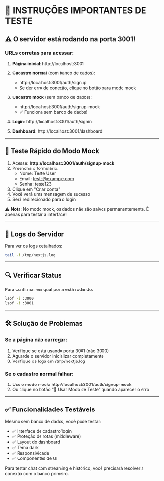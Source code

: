 # 🚨 INSTRUÇÕES IMPORTANTES DE TESTE

## ⚠️ O servidor está rodando na porta 3001!

### URLs corretas para acessar:

1. **Página inicial**: http://localhost:3001

2. **Cadastro normal** (com banco de dados):
   - http://localhost:3001/auth/signup
   - Se der erro de conexão, clique no botão para modo mock

3. **Cadastro mock** (sem banco de dados):
   - http://localhost:3001/auth/signup-mock
   - ✅ Funciona sem banco de dados!

4. **Login**: http://localhost:3001/auth/signin

5. **Dashboard**: http://localhost:3001/dashboard

---

## 🧪 Teste Rápido do Modo Mock

1. Acesse: **http://localhost:3001/auth/signup-mock**
2. Preencha o formulário:
   - Nome: Teste User
   - Email: teste@example.com
   - Senha: teste123
3. Clique em "Criar conta"
4. Você verá uma mensagem de sucesso
5. Será redirecionado para o login

⚠️ **Nota**: No modo mock, os dados não são salvos permanentemente. É apenas para testar a interface!

---

## 📝 Logs do Servidor

Para ver os logs detalhados:
```bash
tail -f /tmp/nextjs.log
```

---

## 🔍 Verificar Status

Para confirmar em qual porta está rodando:
```bash
lsof -i :3000
lsof -i :3001
```

---

## 🛠️ Solução de Problemas

### Se a página não carregar:
1. Verifique se está usando porta 3001 (não 3000)
2. Aguarde o servidor inicializar completamente
3. Verifique os logs em /tmp/nextjs.log

### Se o cadastro normal falhar:
1. Use o modo mock: http://localhost:3001/auth/signup-mock
2. Ou clique no botão "🧪 Usar Modo de Teste" quando aparecer o erro

---

## ✅ Funcionalidades Testáveis

Mesmo sem banco de dados, você pode testar:
- ✅ Interface de cadastro/login
- ✅ Proteção de rotas (middleware)
- ✅ Layout do dashboard
- ✅ Tema dark
- ✅ Responsividade
- ✅ Componentes de UI

Para testar chat com streaming e histórico, você precisará resolver a conexão com o banco primeiro.